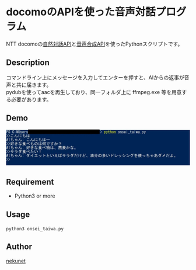 docomoのAPIを使った音声対話プログラム
====

NTT docomoの[自然対話API](https://dev.smt.docomo.ne.jp/?p=docs.api.page&api_name=natural_dialogue&p_name=api_usage_scenario)と[音声合成API](https://dev.smt.docomo.ne.jp/?p=docs.api.page&api_name=text_to_speech&p_name=api_usage_scenario)を使ったPythonスクリプトです。

## Description
コマンドライン上にメッセージを入力してエンターを押すと、AIからの返事が音声と共に届きます。  
pydubを使ってaacを再生しており、同一フォルダ上に ffmpeg.exe 等を用意する必要があります。


## Demo
<img src="demo/screenshot.JPG" alt="demo">


## Requirement
- Python3 or more


## Usage
`python3 onsei_taiwa.py`  

## Author

[nekunet](https://github.com/nekunet)
